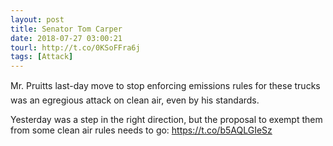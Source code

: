 ```yaml
---
layout: post
title: Senator Tom Carper
date: 2018-07-27 03:00:21
tourl: http://t.co/0KSoFFra6j
tags: [Attack]
---
```

Mr. Pruitts last-day move to stop enforcing emissions rules for these trucks was an egregious attack on clean air, even by his standards. 

Yesterday was a step in the right direction, but the proposal to exempt them from some clean air rules needs to go: https://t.co/b5AQLGIeSz